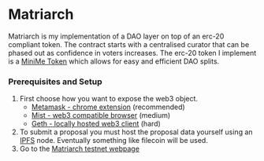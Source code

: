 # Matriarch

Matriarch is my implementation of a DAO layer on top of an erc-20 compliant token. The contract starts with a centralised curator that can be phased out as confidence in voters increases. The erc-20 token I implement is a [MiniMe Token](https://medium.com/giveth/the-minime-token-open-sourced-by-giveth-2710c0210787#.w7najly69) which allows for easy and efficient DAO splits.


### Prerequisites and Setup

1. First choose how you want to expose the web3 object.
    - [Metamask - chrome extension](https://chrome.google.com/webstore/detail/metamask/nkbihfbeogaeaoehlefnkodbefgpgknn) (recommended)
    - [Mist - web3 compatible browser](https://github.com/ethereum/mist/releases) (medium)
    - [Geth - locally hosted web3 client](https://github.com/ethereum/go-ethereum/wiki/Building-Ethereum) (hard)
2. To submit a proposal you must host the proposal data yourself using an [IPFS](https://ipfs.io/) node. Eventually something like filecoin will be used.
3. Go to the [Matriarch testnet webpage](http://matriarch-testnet.azurewebsites.net/)